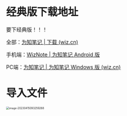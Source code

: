 # 经典版下载地址

要下经典版！！！

全部：[为知笔记 | 下载 (wiz.cn)](https://www.wiz.cn/zh-cn/download.html)

手机端：[WizNote | 为知笔记 Android 版](https://www.wiz.cn/downloads-android.html)

PC端：[为知笔记 | 为知笔记 Windows 版 (wiz.cn)](https://www.wiz.cn/zh-cn/downloads-windows.html)





# 导入文件

<img src="https://cvp.oss-cn-shanghai.aliyuncs.com/picgo/202304150932522.png" alt="image-20230415093259268" style="zoom: 50%;" />